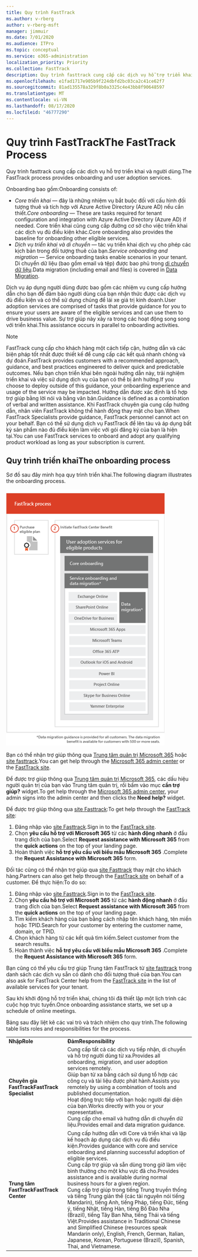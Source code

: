 ```yaml
---
title: Quy trình FastTrack
ms.author: v-rberg
author: v-rberg-msft
manager: jimmuir
ms.date: 7/01/2020
ms.audience: ITPro
ms.topic: conceptual
ms.service: o365-administration
localization_priority: Priority
ms.collection: FastTrack
description: Quy trình fasttrack cung cấp các dịch vụ hỗ trợ triển khai và người dùng.
ms.openlocfilehash: e1fad1717e905b9f224dbfd2bc03ca2c41ce62f7
ms.sourcegitcommit: 81ad135578a329f8b0a3325c4e43bb8f90648597
ms.translationtype: MT
ms.contentlocale: vi-VN
ms.lasthandoff: 08/17/2020
ms.locfileid: "46777290"
---
```

# <a name="the-fasttrack-process"></a><span data-ttu-id="627ef-103">Quy trình FastTrack</span><span class="sxs-lookup"><span data-stu-id="627ef-103">The FastTrack Process</span></span>

<span data-ttu-id="627ef-104">Quy trình fasttrack cung cấp các dịch vụ hỗ trợ triển khai và người dùng.</span><span class="sxs-lookup"><span data-stu-id="627ef-104">The FastTrack process provides onboarding and user adoption services.</span></span> 
  
<span data-ttu-id="627ef-105">Onboarding bao gồm:</span><span class="sxs-lookup"><span data-stu-id="627ef-105">Onboarding consists of:</span></span>
  
- <span data-ttu-id="627ef-106">*Core triển khai* — đây là những nhiệm vụ bắt buộc đối với cấu hình đối tượng thuê và tích hợp với Azure Active Directory (Azure AD) nếu cần thiết.</span><span class="sxs-lookup"><span data-stu-id="627ef-106">*Core onboarding* — These are tasks required for tenant configuration and integration with Azure Active Directory (Azure AD) if needed.</span></span> <span data-ttu-id="627ef-107">Core triển khai cũng cung cấp đường cơ sở cho việc triển khai các dịch vụ đủ điều kiện khác.</span><span class="sxs-lookup"><span data-stu-id="627ef-107">Core onboarding also provides the baseline for onboarding other eligible services.</span></span> 
- <span data-ttu-id="627ef-108">*Dịch vụ triển khai và di chuyển* — tác vụ triển khai dịch vụ cho phép các kịch bản trong đối tượng thuê của bạn.</span><span class="sxs-lookup"><span data-stu-id="627ef-108">*Service onboarding and migration* — Service onboarding tasks enable scenarios in your tenant.</span></span> <span data-ttu-id="627ef-109">Di chuyển dữ liệu (bao gồm email và tệp) được bao phủ trong [di chuyển dữ liệu](O365-data-migration.md).</span><span class="sxs-lookup"><span data-stu-id="627ef-109">Data migration (including email and files) is covered in [Data Migration](O365-data-migration.md).</span></span> 
    
<span data-ttu-id="627ef-110">Dịch vụ áp dụng người dùng được bao gồm các nhiệm vụ cung cấp hướng dẫn cho bạn để đảm bảo người dùng của bạn nhận thức được các dịch vụ đủ điều kiện và có thể sử dụng chúng để lái xe giá trị kinh doanh.</span><span class="sxs-lookup"><span data-stu-id="627ef-110">User adoption services are comprised of tasks that provide guidance for you to ensure your users are aware of the eligible services and can use them to drive business value.</span></span> <span data-ttu-id="627ef-111">Sự trợ giúp này xảy ra trong các hoạt động song song với triển khai.</span><span class="sxs-lookup"><span data-stu-id="627ef-111">This assistance occurs in parallel to onboarding activities.</span></span>
  
> [!NOTE]
> <span data-ttu-id="627ef-112">FastTrack cung cấp cho khách hàng một cách tiếp cận, hướng dẫn và các biện pháp tốt nhất được thiết kế để cung cấp các kết quả nhanh chóng và dự đoán.</span><span class="sxs-lookup"><span data-stu-id="627ef-112">FastTrack provides customers with a recommended approach, guidance, and best practices engineered to deliver quick and predictable outcomes.</span></span> <span data-ttu-id="627ef-113">Nếu bạn chọn triển khai bên ngoài hướng dẫn này, trải nghiệm triển khai và việc sử dụng dịch vụ của bạn có thể bị ảnh hưởng.</span><span class="sxs-lookup"><span data-stu-id="627ef-113">If you choose to deploy outside of this guidance, your onboarding experience and usage of the service may be impacted.</span></span> <span data-ttu-id="627ef-114">Hướng dẫn được xác định là tổ hợp trợ giúp bằng lời nói và bằng văn bản.</span><span class="sxs-lookup"><span data-stu-id="627ef-114">Guidance is defined as a combination of verbal and written assistance.</span></span> <span data-ttu-id="627ef-115">Khi FastTrack chuyên gia cung cấp hướng dẫn, nhân viên FastTrack không thể hành động thay mặt cho bạn.</span><span class="sxs-lookup"><span data-stu-id="627ef-115">When FastTrack Specialists provide guidance, FastTrack personnel cannot act on your behalf.</span></span> <span data-ttu-id="627ef-116">Bạn có thể sử dụng dịch vụ FastTrack để lên tàu và áp dụng bất kỳ sản phẩm nào đủ điều kiện làm việc với gói đăng ký của bạn là hiện tại.</span><span class="sxs-lookup"><span data-stu-id="627ef-116">You can use FastTrack services to onboard and adopt any qualifying product workload as long as your subscription is current.</span></span> 
  
## <a name="the-onboarding-process"></a><span data-ttu-id="627ef-117">Quy trình triển khai</span><span class="sxs-lookup"><span data-stu-id="627ef-117">The onboarding process</span></span>

<span data-ttu-id="627ef-118">Sơ đồ sau đây minh họa quy trình triển khai.</span><span class="sxs-lookup"><span data-stu-id="627ef-118">The following diagram illustrates the onboarding process.</span></span>
  
![Đường thời gian sử dụng lợi ích Onboarding](media/o365-onboarding-timeline-m365-apps.png)
  
<span data-ttu-id="627ef-120">Bạn có thể nhận trợ giúp thông qua [Trung tâm quản trị Microsoft 365](https://go.microsoft.com/fwlink/?linkid=2032704) hoặc [site fasttrack](https://go.microsoft.com/fwlink/?linkid=780698).</span><span class="sxs-lookup"><span data-stu-id="627ef-120">You can get help through the [Microsoft 365 admin center](https://go.microsoft.com/fwlink/?linkid=2032704) or the [FastTrack site](https://go.microsoft.com/fwlink/?linkid=780698).</span></span> 

<span data-ttu-id="627ef-121">Để được trợ giúp thông qua [Trung tâm quản trị Microsoft 365](https://go.microsoft.com/fwlink/?linkid=2032704), các dấu hiệu người quản trị của bạn vào Trung tâm quản trị, rồi bấm vào mục **cần trợ giúp?** widget.</span><span class="sxs-lookup"><span data-stu-id="627ef-121">To get help through the [Microsoft 365 admin center](https://go.microsoft.com/fwlink/?linkid=2032704), your admin signs into the admin center and then clicks the **Need help?** widget.</span></span> 

<span data-ttu-id="627ef-122">Để được trợ giúp thông qua [site Fasttrack](https://go.microsoft.com/fwlink/?linkid=780698):</span><span class="sxs-lookup"><span data-stu-id="627ef-122">To get help through the [FastTrack site](https://go.microsoft.com/fwlink/?linkid=780698):</span></span> 
1.    <span data-ttu-id="627ef-123">Đăng nhập vào [site Fasttrack](https://go.microsoft.com/fwlink/?linkid=780698).</span><span class="sxs-lookup"><span data-stu-id="627ef-123">Sign in to the [FastTrack site](https://go.microsoft.com/fwlink/?linkid=780698).</span></span> 
2.    <span data-ttu-id="627ef-124">Chọn **yêu cầu hỗ trợ với Microsoft 365** từ các **hành động nhanh** ở đầu trang đích của bạn.</span><span class="sxs-lookup"><span data-stu-id="627ef-124">Select **Request assistance with Microsoft 365** from the **quick actions** on the top of your landing page.</span></span>
3.    <span data-ttu-id="627ef-125">Hoàn thành việc **hỗ trợ yêu cầu với biểu mẫu Microsoft 365** .</span><span class="sxs-lookup"><span data-stu-id="627ef-125">Complete the **Request Assistance with Microsoft 365** form.</span></span>
  
<span data-ttu-id="627ef-126">Đối tác cũng có thể nhận trợ giúp qua [site Fasttrack](https://go.microsoft.com/fwlink/?linkid=780698) thay mặt cho khách hàng.</span><span class="sxs-lookup"><span data-stu-id="627ef-126">Partners can also get help through the [FastTrack site](https://go.microsoft.com/fwlink/?linkid=780698) on behalf of a customer.</span></span> <span data-ttu-id="627ef-127">Để thực hiện:</span><span class="sxs-lookup"><span data-stu-id="627ef-127">To do so:</span></span>
1.    <span data-ttu-id="627ef-128">Đăng nhập vào [site Fasttrack](https://go.microsoft.com/fwlink/?linkid=780698).</span><span class="sxs-lookup"><span data-stu-id="627ef-128">Sign in to the [FastTrack site](https://go.microsoft.com/fwlink/?linkid=780698).</span></span> 
2.    <span data-ttu-id="627ef-129">Chọn **yêu cầu hỗ trợ với Microsoft 365** từ các **hành động nhanh** ở đầu trang đích của bạn.</span><span class="sxs-lookup"><span data-stu-id="627ef-129">Select **Request assistance with Microsoft 365** from the **quick actions** on the top of your landing page.</span></span>
3.    <span data-ttu-id="627ef-130">Tìm kiếm khách hàng của bạn bằng cách nhập tên khách hàng, tên miền hoặc TPID.</span><span class="sxs-lookup"><span data-stu-id="627ef-130">Search for your customer by entering the customer name, domain, or TPID.</span></span>
4.    <span data-ttu-id="627ef-131">Chọn khách hàng từ các kết quả tìm kiếm.</span><span class="sxs-lookup"><span data-stu-id="627ef-131">Select customer from the search results.</span></span>
5.    <span data-ttu-id="627ef-132">Hoàn thành việc **hỗ trợ yêu cầu với biểu mẫu Microsoft 365** .</span><span class="sxs-lookup"><span data-stu-id="627ef-132">Complete the **Request Assistance with Microsoft 365** form.</span></span>
  
 <span data-ttu-id="627ef-133">Bạn cũng có thể yêu cầu trợ giúp Trung tâm FastTrack từ [site fasttrack](https://go.microsoft.com/fwlink/?linkid=780698) trong danh sách các dịch vụ sẵn có dành cho đối tượng thuê của bạn.</span><span class="sxs-lookup"><span data-stu-id="627ef-133">You can also ask for FastTrack Center help from the [FastTrack site](https://go.microsoft.com/fwlink/?linkid=780698) in the list of available services for your tenant.</span></span> 
    
 <span data-ttu-id="627ef-134">Sau khi khởi động hỗ trợ triển khai, chúng tôi đã thiết lập một lịch trình các cuộc họp trực tuyến.</span><span class="sxs-lookup"><span data-stu-id="627ef-134">Once onboarding assistance starts, we set up a schedule of online meetings.</span></span>

<span data-ttu-id="627ef-135">Bảng sau đây liệt kê các vai trò và trách nhiệm cho quy trình.</span><span class="sxs-lookup"><span data-stu-id="627ef-135">The following table lists roles and responsibilities for the process.</span></span>
    
|||
|:-----|:-----|
|<span data-ttu-id="627ef-136">**Nhập**</span><span class="sxs-lookup"><span data-stu-id="627ef-136">**Role**</span></span> <br/> |<span data-ttu-id="627ef-137">**Đảm**</span><span class="sxs-lookup"><span data-stu-id="627ef-137">**Responsibility**</span></span> <br/> |
|<span data-ttu-id="627ef-138">**Chuyên gia FastTrack**</span><span class="sxs-lookup"><span data-stu-id="627ef-138">**FastTrack Specialist**</span></span> <br/> |<span data-ttu-id="627ef-139">Cung cấp tất cả các dịch vụ tiếp nhận, di chuyển và hỗ trợ người dùng từ xa.</span><span class="sxs-lookup"><span data-stu-id="627ef-139">Provides all onboarding, migration, and user adoption services remotely.</span></span>  <br/> <span data-ttu-id="627ef-140">Giúp bạn từ xa bằng cách sử dụng tổ hợp các công cụ và tài liệu được phát hành.</span><span class="sxs-lookup"><span data-stu-id="627ef-140">Assists you remotely by using a combination of tools and published documentation.</span></span> <br/> <span data-ttu-id="627ef-141">Hoạt động trực tiếp với bạn hoặc người đại diện của bạn.</span><span class="sxs-lookup"><span data-stu-id="627ef-141">Works directly with you or your representative.</span></span> <br/> <span data-ttu-id="627ef-142">Cung cấp cho email và hướng dẫn di chuyển dữ liệu.</span><span class="sxs-lookup"><span data-stu-id="627ef-142">Provides email and data migration guidance.</span></span>|
|<span data-ttu-id="627ef-143">**Trung tâm FastTrack**</span><span class="sxs-lookup"><span data-stu-id="627ef-143">**FastTrack Center**</span></span>  <br/> |<span data-ttu-id="627ef-144">Cung cấp hướng dẫn với Core và triển khai và lập kế hoạch áp dụng các dịch vụ đủ điều kiện.</span><span class="sxs-lookup"><span data-stu-id="627ef-144">Provides guidance with core and service onboarding and planning successful adoption of eligible services.</span></span>  <br/> <span data-ttu-id="627ef-145">Cung cấp trợ giúp và sẵn dùng trong giờ làm việc bình thường cho một khu vực đã cho.</span><span class="sxs-lookup"><span data-stu-id="627ef-145">Provides assistance and is available during normal business hours for a given region.</span></span> <br/> <span data-ttu-id="627ef-146">Cung cấp trợ giúp trong tiếng Trung truyền thống và tiếng Trung giản thể (các tài nguyên nói tiếng Mandarin), tiếng Anh, tiếng Pháp, tiếng Đức, tiếng ý, tiếng Nhật, tiếng Hàn, tiếng Bồ Đào Nha (Brazil), tiếng Tây Ban Nha, tiếng Thái và tiếng Việt.</span><span class="sxs-lookup"><span data-stu-id="627ef-146">Provides assistance in Traditional Chinese and Simplified Chinese (resources speak Mandarin only), English, French, German, Italian, Japanese, Korean, Portuguese (Brazil), Spanish, Thai, and Vietnamese.</span></span>|
